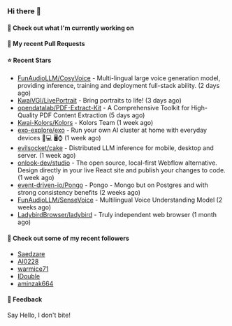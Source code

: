 ### Hi there 👋

#### 👷 Check out what I'm currently working on

#### 🔨 My recent Pull Requests


#### ⭐ Recent Stars

- [FunAudioLLM/CosyVoice](https://github.com/FunAudioLLM/CosyVoice) - Multi-lingual large voice generation model, providing inference, training and deployment full-stack ability. (2 days ago)
- [KwaiVGI/LivePortrait](https://github.com/KwaiVGI/LivePortrait) - Bring portraits to life! (3 days ago)
- [opendatalab/PDF-Extract-Kit](https://github.com/opendatalab/PDF-Extract-Kit) - A Comprehensive Toolkit for High-Quality PDF Content Extraction (5 days ago)
- [Kwai-Kolors/Kolors](https://github.com/Kwai-Kolors/Kolors) - Kolors Team (1 week ago)
- [exo-explore/exo](https://github.com/exo-explore/exo) - Run your own AI cluster at home with everyday devices 📱💻 🖥️⌚ (1 week ago)
- [evilsocket/cake](https://github.com/evilsocket/cake) - Distributed LLM inference for mobile, desktop and server. (1 week ago)
- [onlook-dev/studio](https://github.com/onlook-dev/studio) - The open source, local-first Webflow alternative. Design directly in your live React site and publish your changes to code. (1 week ago)
- [event-driven-io/Pongo](https://github.com/event-driven-io/Pongo) - Pongo - Mongo but on Postgres and with strong consistency benefits (2 weeks ago)
- [FunAudioLLM/SenseVoice](https://github.com/FunAudioLLM/SenseVoice) - Multilingual Voice Understanding Model (2 weeks ago)
- [LadybirdBrowser/ladybird](https://github.com/LadybirdBrowser/ladybird) - Truly independent web browser (1 month ago)

#### 👯 Check out some of my recent followers

- [Saedzare](https://github.com/Saedzare)
- [AI0228](https://github.com/AI0228)
- [warmice71](https://github.com/warmice71)
- [IDouble](https://github.com/IDouble)
- [aminzak664](https://github.com/aminzak664)

#### 💬 Feedback

Say Hello, I don't bite!